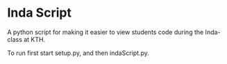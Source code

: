 # Inda Script

A python script for making it easier to view students code during the Inda-class at KTH.

To run first start setup.py, and then indaScript.py.
